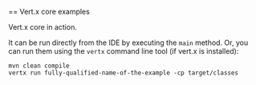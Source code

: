 == Vert.x core examples

Vert.x core in action.

It can be run directly from the IDE by executing the `main` method. Or, you can run them using the
`vertx` command line tool (if vert.x is installed):

```
mvn clean compile
vertx run fully-qualified-name-of-the-example -cp target/classes
```